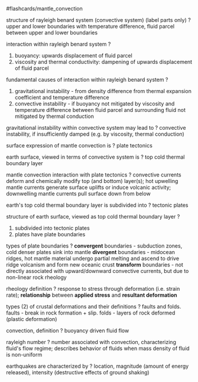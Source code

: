 #flashcards/mantle_convection

structure of rayleigh benard system (convective system) (label parts only)
?
upper and lower boundaries with temperature difference, fluid parcel between upper and lower boundaries

interaction within rayleigh benard system
?
1. buoyancy: upwards displacement of fluid parcel
2. viscosity and thermal conductivity: dampening of upwards displacement of fluid parcel

fundamental causes of interaction within rayleigh benard system
?
1. gravitational instability - from density difference from thermal expansion coefficient and temperature difference
2. convective instability - if buoyancy not mitigated by viscosity and temperature difference between fluid parcel and surrounding fluid not mitigated by thermal conduction

gravitational instability within convective system may lead to
?
convective instability, if insufficiently damped (e.g. by viscosity, thermal conduction)

surface expression of mantle convection is
?
plate tectonics

earth surface, viewed in terms of convective system is
?
top cold thermal boundary layer

mantle convection interaction with plate tectonics
?
convective currents deform and chemically modify top (and bottom) layer(s); hot upwelling mantle currents generate surface uplifts or induce volcanic activity; downwelling mantle currents pull surface down from below

earth's top cold thermal boundary layer is subdivided into
?
tectonic plates

structure of earth surface, viewed as top cold thermal boundary layer
?
1. subdivided into tectonic plates
2. plates have plate boundaries

types of plate boundaries
?
**convergent** boundaries - subduction zones, cold denser plates sink into mantle
**divergent** boundaries - midocean ridges, hot mantle material undergo partial melting and ascend to drive ridge volcanism and form new oceanic crust
**transform** boundaries - not directly associated with upward/downward convective currents, but due to non-linear rock rheology

rheology definition
?
response to stress through deformation (i.e. strain rate); **relationship** between **applied stress** and **resultant deformation**

types (2) of crustal deformations and their definitions
?
faults and folds. faults - break in rock formation + slip. folds - layers of rock deformed (plastic deformation)

convection, definition
?
buoyancy driven fluid flow

rayleigh number
?
number associated with convection, characterizing fluid's flow regime; describes behavior of fluids when mass density of fluid is non-uniform

earthquakes are characterized by
?
location, magnitude (amount of energy released), intensity (destructive effects of ground shaking)
